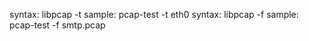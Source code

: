 syntax: libpcap -t <interface>
sample: pcap-test -t eth0
syntax: libpcap -f <pcap file>
sample: pcap-test -f smtp.pcap